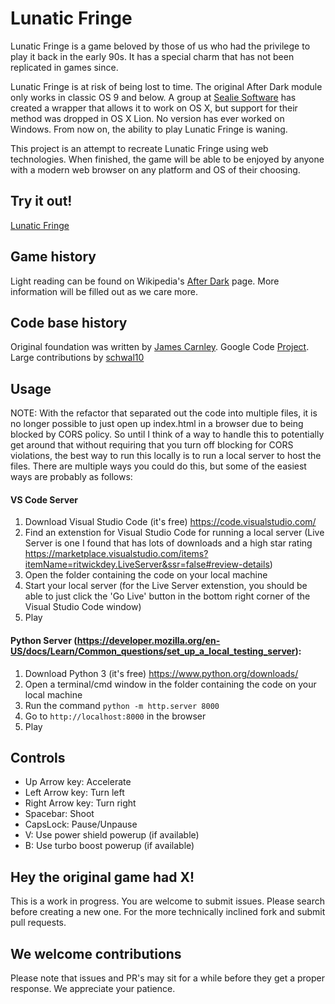 # Lunatic Fringe
Lunatic Fringe is a game beloved by those of us who had the privilege to play it back in the early 90s. It has a special charm that has not been replicated in games since. 

Lunatic Fringe is at risk of being lost to time. The original After Dark module only works in classic OS 9 and below. A group at [Sealie Software](http://www.sealiesoftware.com/fringe/) has created a wrapper that allows it to work on OS X, but support for their method was dropped in OS X Lion. No version has ever worked on Windows. From now on, the ability to play Lunatic Fringe is waning.

This project is an attempt to recreate Lunatic Fringe using web technologies. When finished, the game will be able to be enjoyed by anyone with a modern web browser on any platform and OS of their choosing. 

## Try it out!
[Lunatic Fringe](https://schwal10.github.io/lunatic-fringe/)

## Game history
Light reading can be found on Wikipedia's [After Dark](https://en.wikipedia.org/wiki/After_Dark_%28software%29#After_Dark_Games_and_onward) page. More information will be filled out as we care more.

## Code base history
Original foundation was written by [James Carnley](http://jamescarnley.com). Google Code [Project](https://code.google.com/p/lunatic-fringe/).
Large contributions by [schwal10](https://github.com/schwal10) 

## Usage
NOTE: With the refactor that separated out the code into multiple files, it is no longer possible to just open up index.html in a browser due to being blocked by CORS policy. So until I think of a way to handle this to potentially get around that without requiring that you turn off blocking for CORS violations, the best way to run this locally is to run a local server to host the files. There are multiple ways you could do this, but some of the easiest ways are probably as follows:
#### VS Code Server
1. Download Visual Studio Code (it's free) https://code.visualstudio.com/
2. Find an extenstion for Visual Studio Code for running a local server (Live Server is one I found that has lots of downloads and a high star rating https://marketplace.visualstudio.com/items?itemName=ritwickdey.LiveServer&ssr=false#review-details)
3. Open the folder containing the code on your local machine
4. Start your local server (for the Live Server extenstion, you should be able to just click the 'Go Live' button in the bottom right corner of the Visual Studio Code window)
5. Play
#### Python Server (https://developer.mozilla.org/en-US/docs/Learn/Common_questions/set_up_a_local_testing_server):
1. Download Python 3 (it's free) https://www.python.org/downloads/
2. Open a terminal/cmd window in the folder containing the code on your local machine
3. Run the command `python -m http.server 8000`
4. Go to `http://localhost:8000` in the browser
5. Play

## Controls
* Up Arrow key: Accelerate
* Left Arrow key: Turn left
* Right Arrow key: Turn right
* Spacebar: Shoot
* CapsLock: Pause/Unpause
* V: Use power shield powerup (if available)
* B: Use turbo boost powerup (if available)

## Hey the original game had X!
This is a work in progress. You are welcome to submit issues. Please search before creating a new one. For the more technically inclined fork and submit pull requests.

## We welcome contributions
Please note that issues and PR's may sit for a while before they get a proper response. We appreciate your patience.
